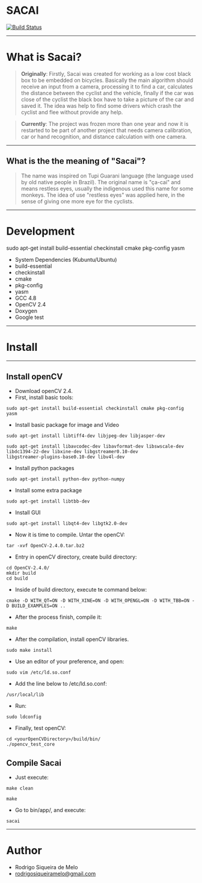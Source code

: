 # SACAI

[![Build Status](https://travis-ci.org/rodrigosiqueira/Sacai.svg)](https://travis-ci.org/rodrigosiqueira/Sacai)

----
# What is Sacai?

> **Originally**: Firstly, Sacai was created for working as a low cost black 
box to be embedded on bicycles. Basically the main algorithm should receive an 
input from a camera, processing it to find a car, calculates the distance 
between the cyclist and the vehicle, finally if the car was close of the 
cyclist the black box have to take a picture of the car and saved it. The idea 
was help to find some drivers which crash the cyclist and flee without provide 
any help. 

> **Currently**: The project was frozen more than one year and now it is 
restarted to be part of another project that needs camera calibration, car or 
hand recognition, and distance calculation with one camera.

----
## What is the the meaning of "Sacai"?

> The name was inspired on Tupi Guarani language (the language used by old 
native people in Brazil). The original name is "ça-cai" and means restless 
eyes, usually the indigenous used this name for some monkeys. The idea of use 
"restless eyes" was applied here, in the sense of giving one more eye for the 
cyclists.

----
# Development
sudo apt-get install build-essential checkinstall cmake pkg-config yasm
* System Dependencies (Kubuntu/Ubuntu)
 * build-essential
 * checkinstall
 * cmake
 * pkg-config
 * yasm
* GCC 4.8
* OpenCV 2.4
* Doxygen
* Google test

----
# Install

----
## Install openCV
 * Download openCV 2.4. 
 * First, install basic tools:
 
 ```
 sudo apt-get install build-essential checkinstall cmake pkg-config yasm
 ```
 
 * Install basic package for image and Video
 
 ```
 sudo apt-get install libtiff4-dev libjpeg-dev libjasper-dev
 ```
 ```
 sudo apt-get install libavcodec-dev libavformat-dev libswscale-dev 
 libdc1394-22-dev libxine-dev libgstreamer0.10-dev 
 libgstreamer-plugins-base0.10-dev libv4l-dev
 ```
 
 * Install python packages
 
 ```
 sudo apt-get install python-dev python-numpy
 ```
 
 * Install some extra package
 
 ```
 sudo apt-get install libtbb-dev
 ```
 
 * Install GUI
 
 ```
 sudo apt-get install libqt4-dev libgtk2.0-dev
 ```
 
 * Now it is time to compile. Untar the openCV:
 
 ```
 tar -xvf OpenCV-2.4.0.tar.bz2
 ```
 
 * Entry in openCV directory, create build directory:
 
 ```
 cd OpenCV-2.4.0/
 mkdir build
 cd build
 ```
 
 * Inside of build directory, execute te command below:
 
 ```
 cmake -D WITH_QT=ON -D WITH_XINE=ON -D WITH_OPENGL=ON -D WITH_TBB=ON -D BUILD_EXAMPLES=ON ..
 ```
 
 * After the process finish, compile it:
 
 ```
 make
 ```
 
 * After the compilation, install openCV libraries.
 
 ```
 sudo make install
 ```
 
 * Use an editor of your preference, and open:
 
 ```
 sudo vim /etc/ld.so.conf
 ```
 
 * Add the line below to /etc/ld.so.conf:
 
 ```
 /usr/local/lib
 ```
 
 * Run:
 
 ```
 sudo ldconfig
 ```
 
 * Finally, test openCV:
 
 ```
 cd <yourOpenCVDirectory>/build/bin/
 ./opencv_test_core
 ```
 
## Compile Sacai

 * Just execute:
 
 ```
 make clean
 ```
 ```
 make
 ```
 
 * Go to bin/app/, and execute:
 ```
 sacai
 ```

----
# Author

* Rodrigo Siqueira de Melo
 * rodrigosiqueiramelo@gmail.com
